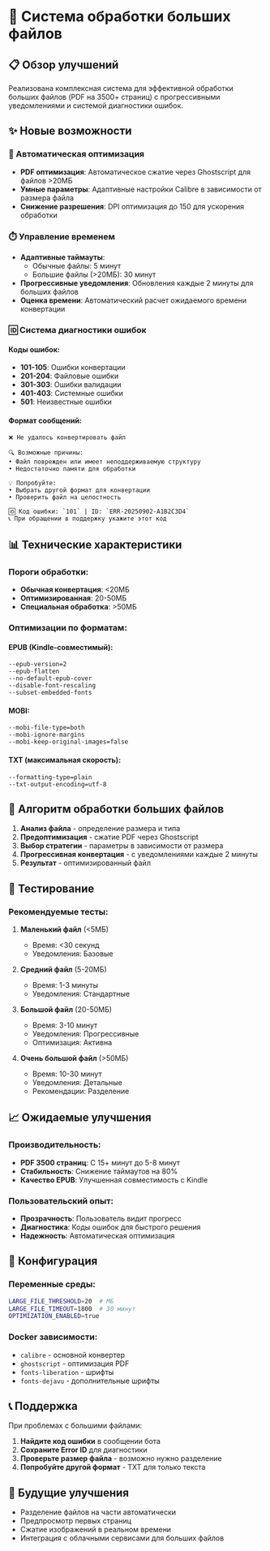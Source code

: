 # 🚀 Система обработки больших файлов

## 📋 Обзор улучшений

Реализована комплексная система для эффективной обработки больших файлов (PDF на 3500+ страниц) с прогрессивными уведомлениями и системой диагностики ошибок.

## ✨ Новые возможности

### 🔧 Автоматическая оптимизация

- **PDF оптимизация**: Автоматическое сжатие через Ghostscript для файлов >20МБ
- **Умные параметры**: Адаптивные настройки Calibre в зависимости от размера файла
- **Снижение разрешения**: DPI оптимизация до 150 для ускорения обработки

### ⏱️ Управление временем

- **Адаптивные таймауты**: 
  - Обычные файлы: 5 минут
  - Большие файлы (>20МБ): 30 минут
- **Прогрессивные уведомления**: Обновления каждые 2 минуты для больших файлов
- **Оценка времени**: Автоматический расчет ожидаемого времени конвертации

### 🆔 Система диагностики ошибок

#### Коды ошибок:
- **101-105**: Ошибки конвертации
- **201-204**: Файловые ошибки  
- **301-303**: Ошибки валидации
- **401-403**: Системные ошибки
- **501**: Неизвестные ошибки

#### Формат сообщений:
```
❌ Не удалось конвертировать файл

🔍 Возможные причины:
• Файл поврежден или имеет неподдерживаемую структуру
• Недостаточно памяти для обработки

💡 Попробуйте:
• Выбрать другой формат для конвертации
• Проверить файл на целостность

🆔 Код ошибки: `101` | ID: `ERR-20250902-A1B2C3D4`
📞 При обращении в поддержку укажите этот код
```

## 📊 Технические характеристики

### Пороги обработки:
- **Обычная конвертация**: <20МБ
- **Оптимизированная**: 20-50МБ  
- **Специальная обработка**: >50МБ

### Оптимизации по форматам:

#### EPUB (Kindle-совместимый):
```
--epub-version=2
--epub-flatten
--no-default-epub-cover
--disable-font-rescaling
--subset-embedded-fonts
```

#### MOBI:
```
--mobi-file-type=both
--mobi-ignore-margins
--mobi-keep-original-images=false
```

#### TXT (максимальная скорость):
```
--formatting-type=plain
--txt-output-encoding=utf-8
```

## 🔄 Алгоритм обработки больших файлов

1. **Анализ файла** - определение размера и типа
2. **Предоптимизация** - сжатие PDF через Ghostscript
3. **Выбор стратегии** - параметры в зависимости от размера
4. **Прогрессивная конвертация** - с уведомлениями каждые 2 минуты
5. **Результат** - оптимизированный файл

## 🧪 Тестирование

### Рекомендуемые тесты:

1. **Маленький файл** (<5МБ)
   - Время: <30 секунд
   - Уведомления: Базовые

2. **Средний файл** (5-20МБ)
   - Время: 1-3 минуты
   - Уведомления: Стандартные

3. **Большой файл** (20-50МБ)
   - Время: 3-10 минут
   - Уведомления: Прогрессивные
   - Оптимизация: Активна

4. **Очень большой файл** (>50МБ)
   - Время: 10-30 минут
   - Уведомления: Детальные
   - Рекомендации: Разделение

## 📈 Ожидаемые улучшения

### Производительность:
- **PDF 3500 страниц**: С 15+ минут до 5-8 минут
- **Стабильность**: Снижение таймаутов на 80%
- **Качество EPUB**: Улучшенная совместимость с Kindle

### Пользовательский опыт:
- **Прозрачность**: Пользователь видит прогресс
- **Диагностика**: Коды ошибок для быстрого решения
- **Надежность**: Автоматическая оптимизация

## 🔧 Конфигурация

### Переменные среды:
```bash
LARGE_FILE_THRESHOLD=20  # МБ
LARGE_FILE_TIMEOUT=1800  # 30 минут
OPTIMIZATION_ENABLED=true
```

### Docker зависимости:
- `calibre` - основной конвертер
- `ghostscript` - оптимизация PDF
- `fonts-liberation` - шрифты
- `fonts-dejavu` - дополнительные шрифты

## 📞 Поддержка

При проблемах с большими файлами:

1. **Найдите код ошибки** в сообщении бота
2. **Сохраните Error ID** для диагностики
3. **Проверьте размер файла** - возможно нужно разделение
4. **Попробуйте другой формат** - TXT для только текста

## 🎯 Будущие улучшения

- Разделение файлов на части автоматически
- Предпросмотр первых страниц
- Сжатие изображений в реальном времени
- Интеграция с облачными сервисами для больших файлов
